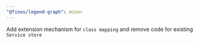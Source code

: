 ```yaml
---
"@finos/legend-graph": minor
---
```


Add extension mechanism for `class mapping` and remove code for existing `Service store`

